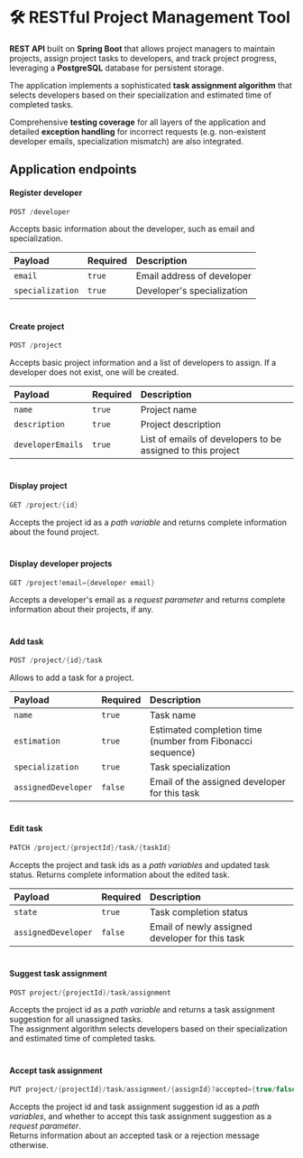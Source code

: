 
# 🛠️ RESTful Project Management Tool

**REST API** built on **Spring Boot** that allows project managers to maintain projects, assign project tasks to developers, and track project progress, leveraging a **PostgreSQL** database for persistent storage.<br>

The application implements a sophisticated **task assignment algorithm** that selects developers based on their specialization and estimated time of completed tasks.<br>

Comprehensive **testing coverage** for all layers of the application and detailed **exception handling** for incorrect requests (e.g. non-existent developer emails, specialization mismatch) are also integrated.

## Application endpoints

#### Register developer

```java
POST /developer
```
Accepts basic information about the developer, such as email and specialization.

| Payload             | Required  | Description                 |
| :-----------------  | :-------  | :-------------------------  |
| `email`             | `true`    | Email address of developer  |
| `specialization`    | `true`    | Developer's specialization  |

#

#### Create project

```java
POST /project
```
Accepts basic project information and a list of developers to assign. If a developer does not exist, one will be created.

| Payload           | Required  | Description                                                  |
| :---------------  | :-------  | :----------------------------------------------------------  |
| `name`            | `true`    | Project name                                                 |
| `description`     | `true`    | Project description                                          |
| `developerEmails` | `true`    | List of emails of developers to be assigned to this project  |

# 

#### Display project

```java
GET /project/{id}
```
Accepts the project id as a *path variable* and returns complete information about the found project.

# 

#### Display developer projects

```java
GET /project?email={developer email}
```
Accepts a developer's email as a *request parameter* and returns complete information about their projects, if any.

# 

#### Add task

```java
POST /project/{id}/task
```
Allows to add a task for a project.

| Payload             | Required  | Description                                                |
| :-----------------  | :-------  | :--------------------------------------------------------  |
| `name`              | `true`    | Task name                                                  |
| `estimation`        | `true`    | Estimated completion time (number from Fibonacci sequence) |
| `specialization`    | `true`    | Task specialization                                        |
| `assignedDeveloper` | `false`   | Email of the assigned developer for this task              |

# 

#### Edit task

```java
PATCH /project/{projectId}/task/{taskId}
```
Accepts the project and task ids as a *path variables* and updated task status. Returns complete information about the edited task.

| Payload             | Required  | Description                                      |
| :-----------------  | :-------  | :----------------------------------------------  |
| `state`             | `true`    | Task completion status                           |
| `assignedDeveloper` | `false`   | Email of newly assigned developer for this task  |

# 

#### Suggest task assignment

```java
POST project/{projectId}/task/assignment
```
Accepts the project id as a *path variable* and returns a task assignment suggestion for all unassigned tasks.<br>
The assignment algorithm selects developers based on their specialization and estimated time of completed tasks.

# 

#### Accept task assignment

```java
PUT project/{projectId}/task/assignment/{assignId}?accepted={true/false}
```
Accepts the project id and task assignment suggestion id as a *path variables*, and whether to accept this task assignment suggestion as a *request parameter*.<br>
Returns information about an accepted task or a rejection message otherwise.

#
